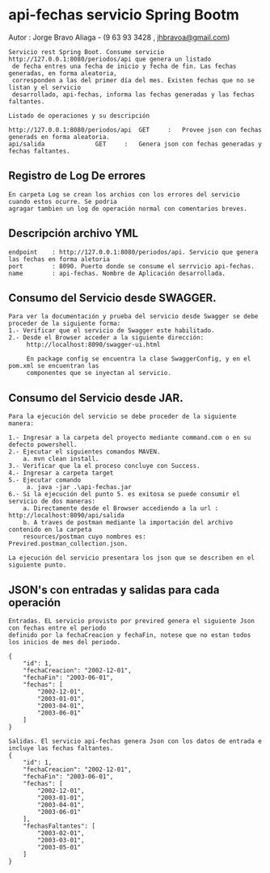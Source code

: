 ﻿api-fechas servicio Spring Bootm
====================

Autor : Jorge Bravo Aliaga - (9 63 93 3428 , jhbravoa@gmail.com)
	
	Servicio rest Spring Boot. Consume servicio http://127.0.0.1:8080/periodos/api que genera un listado
	 de fecha entres una fecha de inicio y fecha de fin. Las fechas generadas, en forma aleatoria, 
	 corresponden a las del primer día del mes. Existen fechas que no se listan y el servicio 
	 desarrollado, api-fechas, informa las fechas generadas y las fechas faltantes.
	
	Listado de operaciones y su descripción

	http://127.0.0.1:8080/periodos/api 	GET		:	Provee json con fechas generads en forma aleatoria.
	api/salida				GET     :	Genera json con fechas generadas y fechas faltantes.

## Registro de Log De errores

	En carpeta Log se crean los archios con los errores del servicio cuando estos ocurre. Se podria 
	agragar tambien un log de operación normal con comentarios breves.

## Descripción archivo YML

	endpoint	: http://127.0.0.1:8080/periodos/api. Servicio que genera las fechas en forma aletoria
	port		: 8090. Puerto donde se consume el serrvicio api-fechas.	
	name		: api-fechas. Nombre de Aplicación desarrollada.

## Consumo del Servicio desde SWAGGER.

	Para ver la documentación y prueba del servicio desde Swagger se debe proceder de la siguiente forma:
	1.- Verificar que el servicio de Swagger este habilitado.
	2.- Desde el Browser acceder a la siguiente dirección:
		 http://localhost:8090/swagger-ui.html
		 
		 En package config se encuentra la clase SwaggerConfig, y en el pom.xml se encuentran las 
		 componentes que se inyectan al servicio.

## Consumo del Servicio desde JAR.

	Para la ejecución del servicio se debe proceder de la siguiente manera:

	1.- Ingresar a la carpeta del proyecto mediante command.com o en su defecto powershell.
	2.- Ejecutar el siguientes comandos MAVEN.
		a. mvn clean install.
	3.- Verificar que la el proceso concluye con Success.
	4.- Ingresar a carpeta target
	5.- Ejecutar comando
		 a. java -jar .\api-fechas.jar
	6.- Si la ejecución del punto 5. es exitosa se puede consumir el servicio de dos maneras:
		a. Directamente desde el Browser accediendo a la url : http://localhost:8090/api/salida
		b. A traves de postman mediante la importación del archivo contenido en la carpeta 
		resources/postman cuyo nombres es: 	Previred.postman_collection.json.
		
	La ejecución del servicio presentara los json que se describen en el siguiente punto.
		  
## JSON's con entradas y salidas para cada operación

	Entradas. EL servicio provisto por previred genera el siguiente Json con fechas entre el periodo 
	definido por la fechaCreacion y fechaFin, notese que no estan todos los inicios de mes del periodo.
	
	{
	    "id": 1,
	    "fechaCreacion": "2002-12-01",
	    "fechaFin": "2003-06-01",
	    "fechas": [
	        "2002-12-01",
	        "2003-01-01",
	        "2003-04-01",
	        "2003-06-01"
	    ]
	}
    
    Salidas. El servicio api-fechas genera Json con los datos de entrada e incluye las fechas faltantes.   	
    {
	    "id": 1,
	    "fechaCreacion": "2002-12-01",
	    "fechaFin": "2003-06-01",
	    "fechas": [
	        "2002-12-01",
	        "2003-01-01",
	        "2003-04-01",
	        "2003-06-01"
	    ],
	    "fechasFaltantes": [
	        "2003-02-01",
	        "2003-03-01",
	        "2003-05-01"
	    ]
	}


